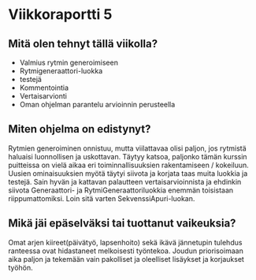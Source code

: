 # Viikkoraportti 5

## Mitä olen tehnyt tällä viikolla?
* Valmius rytmin generoimiseen
* Rytmigeneraattori-luokka
* testejä
* Kommentointia
* Vertaisarvionti
* Oman ohjelman parantelu arvioinnin perusteella

## Miten ohjelma on edistynyt?
Rytmien generoiminen onnistuu, mutta viilattavaa olisi paljon, jos rytmistä haluaisi luonnollisen ja uskottavan. Täytyy katsoa, paljonko tämän kurssin puitteissa on vielä aikaa eri toiminnallisuuksien rakentamiseen / kokeiluun. 
Uusien ominaisuuksien myötä täytyi siivota ja korjata taas muita luokkia ja testejä. 
Sain hyvän ja kattavan palautteen vertaisarvioinnista ja ehdinkin siivota Generaattori- ja RytmiGeneraattoriluokkia enemmän toisistaan riippumattomiksi. Loin sitä varten SekvenssiApuri-luokan.

## Mikä jäi epäselväksi tai tuottanut vaikeuksia?
Omat arjen kiireet(päivätyö, lapsenhoito) sekä ikävä jännetupin tulehdus ranteessa ovat hidastaneet melkoisesti työntekoa. Joudun priorisoimaan aika paljon ja tekemään vain pakolliset ja oleelliset lisäykset ja korjaukset työhön.
